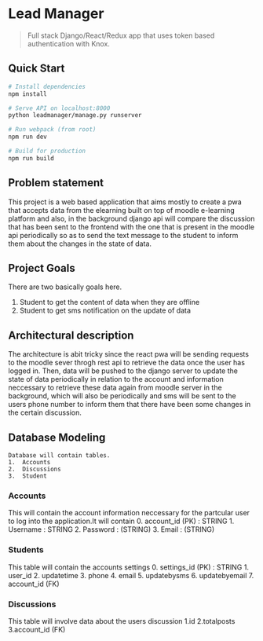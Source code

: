 # Lead Manager

> Full stack Django/React/Redux app that uses token based authentication with Knox.

## Quick Start

```bash
# Install dependencies
npm install

# Serve API on localhost:8000
python leadmanager/manage.py runserver

# Run webpack (from root)
npm run dev

# Build for production
npm run build
```

## Problem statement

This project is a web based application that aims mostly to create a pwa that accepts data from the elearning built on top of moodle e-learning platform and also, in the background django api will compare the  discussion that has been sent to the frontend with the one that is present in the moodle api periodically so as to send the text message to the student to inform them about the changes in the state of data.

## Project Goals
There are two basically goals here. 
1. Student to get the content of data when they are offline
2. Student to get sms notification on the update of data 

## Architectural description 

The architecture is abit tricky since the react pwa will be sending requests to the moodle sever throgh rest api to retrieve the data once the user has logged in. Then, data will be pushed to the django server to update the state of data periodically in relation to the account and information neccessary to retrieve these data again from moodle server in the background, which will also be periodically and sms will be sent to the users phone number to inform them that there have been some changes in the certain discussion.


## Database Modeling
    Database will contain tables.
    1.  Accounts 
    2.  Discussions
    3.  Student

### Accounts
This will contain the account information neccessary for the partcular user to log into the application.It will contain
    0.  account_id (PK) : STRING
    1.  Username : STRING
    2.  Password : (STRING)
    3.  Email : (STRING)

### Students
This table will contain the accounts settings
    0.  settings_id (PK) : STRING
    1.  user_id
    2.  updatetime
    3.  phone
    4.  email
    5.  updatebysms
    6.  updatebyemail
    7.  account_id (FK)


### Discussions
This table will involve data about the users discussion
    1.id
    2.totalposts
    3.account_id (FK)
    
